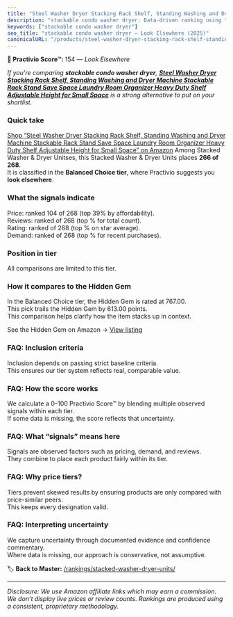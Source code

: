 ```yaml
---
title: "Steel Washer Dryer Stacking Rack Shelf, Standing Washing and Dryer Machine Stackable Rack Stand Save Space Laundry Room Organizer Heavy Duty Shelf Adjustable Height for Small Space"
description: "stackable condo washer dryer: Data-driven ranking using the Practivio Score™. Positioned by quality, value, demand, findability, momentum."
keywords: ["stackable condo washer dryer"]
seo_title: "stackable condo washer dryer — Look Elsewhere (2025)"
canonicalURL: "/products/steel-washer-dryer-stacking-rack-shelf-standing-washing-and-dryer-machine-stackable-rack-stand-save-space-laundry-room-organizer-heavy-duty-shelf-adjustable-height-for-small-space-B0FFGRBJXJ/"
---
```


**🚫 Practivio Score™:** 154 — _Look Elsewhere_


*If you're comparing **stackable condo washer dryer**, **[Steel Washer Dryer Stacking Rack Shelf, Standing Washing and Dryer Machine Stackable Rack Stand Save Space Laundry Room Organizer Heavy Duty Shelf Adjustable Height for Small Space](https://www.amazon.com/dp/B0FFGRBJXJ?tag=practivio-20)** is a strong alternative to put on your shortlist.*
### Quick take
[Shop “Steel Washer Dryer Stacking Rack Shelf, Standing Washing and Dryer Machine Stackable Rack Stand Save Space Laundry Room Organizer Heavy Duty Shelf Adjustable Height for Small Space” on Amazon](https://www.amazon.com/dp/B0FFGRBJXJ?tag=practivio-20)
Among Stacked Washer & Dryer Unitses, this Stacked Washer & Dryer Units places **266 of 268**.  
It is classified in the **Balanced Choice tier**, where Practivio suggests you **look elsewhere**.

### What the signals indicate
Price: ranked 104 of 268 (top 39% by affordability).  
Reviews: ranked  of 268 (top % for total count).  
Rating: ranked  of 268 (top % on star average).  
Demand: ranked  of 268 (top % for recent purchases).

### Position in tier
All comparisons are limited to this tier.

### How it compares to the Hidden Gem
In the Balanced Choice tier, the Hidden Gem is rated at 767.00.  
This pick trails the Hidden Gem by 613.00 points.  
This comparison helps clarify how the item stacks up in context.  

See the Hidden Gem on Amazon → [View listing](https://www.amazon.com/dp/B09YLKMHLH?tag=practivio-20)

### FAQ: Inclusion criteria
Inclusion depends on passing strict baseline criteria.  
This ensures our tier system reflects real, comparable value.

### FAQ: How the score works
We calculate a 0–100 Practivio Score™ by blending multiple observed signals within each tier.  
If some data is missing, the score reflects that uncertainty.

### FAQ: What “signals” means here
Signals are observed factors such as pricing, demand, and reviews.  
They combine to place each product fairly within its tier.

### FAQ: Why price tiers?
Tiers prevent skewed results by ensuring products are only compared with price-similar peers.  
This keeps every designation valid.

### FAQ: Interpreting uncertainty
We capture uncertainty through documented evidence and confidence commentary.  
Where data is missing, our approach is conservative, not assumptive.


🏷️ **Back to Master:** [/rankings/stacked-washer-dryer-units/](/rankings/stacked-washer-dryer-units/)

---
_Disclosure: We use Amazon affiliate links which may earn a commission. We don’t display live prices or review counts. Rankings are produced using a consistent, proprietary methodology._
